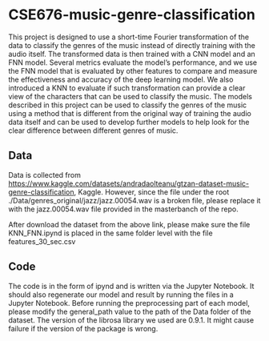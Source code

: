 # CSE676-music-genre-classification


This project is designed to use a short-time Fourier transformation of the data to classify the genres of the music instead of directly training with the audio itself. The transformed data is then trained with a CNN model and an FNN model. Several metrics evaluate the model’s performance, and we use the FNN model that is evaluated by other features to compare and measure the effectiveness and accuracy of the deep learning model. We also introduced a KNN to evaluate if such transformation can provide a clear view of the characters that can be used to classify the music. The models described in this project can be used to classify the genres of the music using a method that is different from the original way of training the audio data itself and can be used to develop further models to help look for the clear difference between different genres of music.


## Data
Data is collected from https://www.kaggle.com/datasets/andradaolteanu/gtzan-dataset-music-genre-classification, Kaggle. However, since the file under the root ./Data/genres_original/jazz/jazz.00054.wav is a broken file, please replace it with the jazz.00054.wav file provided in the masterbanch of the repo.

After download the dataset from the above link, please make sure the file KNN_FNN.ipynd is placed in the same folder level with the file features_30_sec.csv

## Code
The code is in the form of ipynd and is written via the Jupyter Notebook. It should also regenerate our model and result by running the files in a Jupyter Notebook. Before running the preprocessing part of each model, please modify the general_path value to the path of the Data folder of the dataset. The version of the librosa library we used are 0.9.1. It might cause failure if the version of the package is wrong. 

